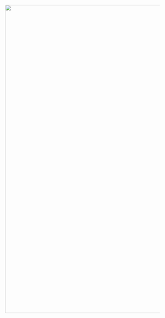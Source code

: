 
<img 
    align="center" 
    width="1000px" 
    src="https://github.com/user-attachments/assets/6ebcc24f-2056-4966-970f-53c1e0b9112d" 
/>

